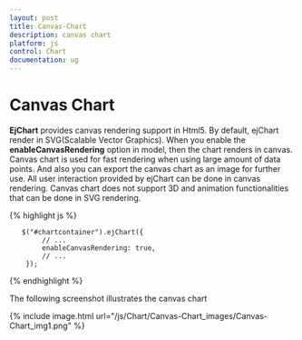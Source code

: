 ```yaml
---
layout: post
title: Canvas-Chart
description: canvas chart
platform: js
control: Chart
documentation: ug
---
```


# Canvas Chart

**EjChart** provides canvas rendering support in Html5. By default, ejChart render in SVG(Scalable Vector Graphics). When you enable the **enableCanvasRendering** option in model, then the chart renders in canvas. Canvas chart is used for fast rendering when using large amount of data points.  And also you can export the canvas chart as an image for further use. All user interaction provided by ejChart can be done in canvas rendering. Canvas chart does not support 3D and animation functionalities that can be done in SVG rendering.

{% highlight js %}


       $("#chartcontainer").ejChart({
            // ...             
            enableCanvasRendering: true,
            // ...             
        });


{% endhighlight %}

The following screenshot illustrates the canvas chart

{% include image.html url="/js/Chart/Canvas-Chart_images/Canvas-Chart_img1.png" %}


